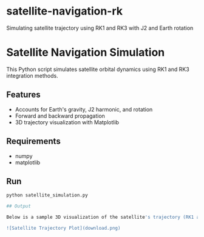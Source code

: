 # satellite-navigation-rk
Simulating satellite trajectory using RK1 and RK3 with J2 and Earth rotation

# Satellite Navigation Simulation

This Python script simulates satellite orbital dynamics using RK1 and RK3 integration methods.

## Features
- Accounts for Earth's gravity, J2 harmonic, and rotation
- Forward and backward propagation
- 3D trajectory visualization with Matplotlib

## Requirements
- numpy
- matplotlib

## Run
```bash
python satellite_simulation.py

## Output

Below is a sample 3D visualization of the satellite's trajectory (RK1 and RK3):

![Satellite Trajectory Plot](download.png)
